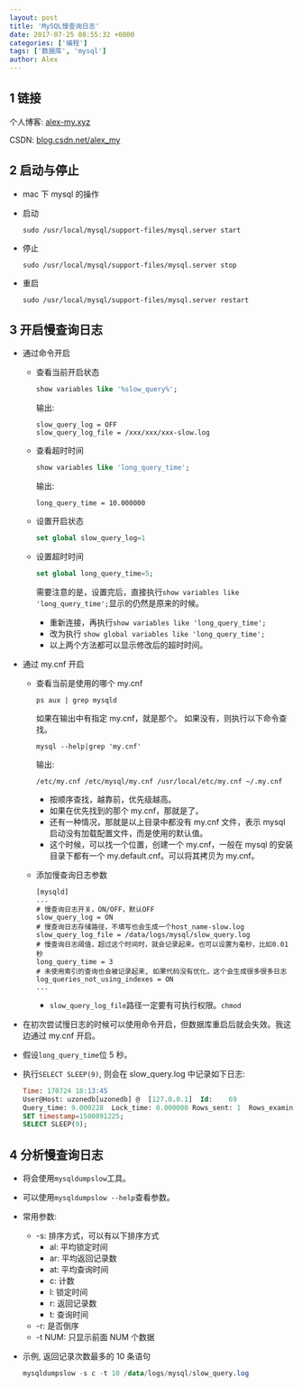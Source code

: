 ```yaml
---
layout: post
title: 'MySQL慢查询日志'
date: 2017-07-25 08:55:32 +0800
categories: ['编程']
tags: ['数据库', 'mysql']
author: Alex
---
```




## 1 链接

个人博客: [alex-my.xyz](http://alex-my.xyz)

CSDN: [blog.csdn.net/alex_my](http://blog.csdn.net/alex_my)

## 2 启动与停止

- mac 下 mysql 的操作
- 启动

  ```
  sudo /usr/local/mysql/support-files/mysql.server start
  ```

- 停止

  ```
  sudo /usr/local/mysql/support-files/mysql.server stop
  ```

- 重启

  ```
  sudo /usr/local/mysql/support-files/mysql.server restart
  ```

## 3 开启慢查询日志

- 通过命令开启

  - 查看当前开启状态

    ```sql
    show variables like '%slow_query%';
    ```

    输出:

    ```
    slow_query_log = OFF
    slow_query_log_file = /xxx/xxx/xxx-slow.log
    ```

  - 查看超时时间

    ```sql
    show variables like 'long_query_time';
    ```

    输出:

    ```
    long_query_time = 10.000000
    ```

  - 设置开启状态

    ```sql
    set global slow_query_log=1
    ```

  - 设置超时时间

    ```sql
    set global long_query_time=5;
    ```

    需要注意的是，设置完后，直接执行`show variables like 'long_query_time';`显示的仍然是原来的时候。

    - 重新连接，再执行`show variables like 'long_query_time';`
    - 改为执行 `show global variables like 'long_query_time';`
    - 以上两个方法都可以显示修改后的超时时间。

- 通过 my.cnf 开启

  - 查看当前是使用的哪个 my.cnf

    ```
    ps aux | grep mysqld
    ```

    如果在输出中有指定 my.cnf，就是那个。
    如果没有，则执行以下命令查找。

    ```
    mysql --help|grep 'my.cnf'
    ```

    输出:

    ```
    /etc/my.cnf /etc/mysql/my.cnf /usr/local/etc/my.cnf ~/.my.cnf
    ```

    - 按顺序查找，越靠前，优先级越高。
    - 如果在优先找到的那个 my.cnf，那就是了。
    - 还有一种情况，那就是以上目录中都没有 my.cnf 文件，表示 mysql 启动没有加载配置文件，而是使用的默认值。
    - 这个时候，可以找一个位置，创建一个 my.cnf，一般在 mysql 的安装目录下都有一个 my.default.cnf。可以将其拷贝为 my.cnf。

  - 添加慢查询日志参数

    ```
    [mysqld]
    ...
    # 慢查询日志开关，ON/OFF，默认OFF
    slow_query_log = ON
    # 慢查询日志存储路径，不填写也会生成一个host_name-slow.log
    slow_query_log_file = /data/logs/mysql/slow_query.log
    # 慢查询日志阈值，超过这个时间时，就会记录起来。也可以设置为毫秒，比如0.01秒
    long_query_time = 3
    # 未使用索引的查询也会被记录起来, 如果代码没有优化，这个会生成很多很多日志
    log_queries_not_using_indexes = ON
    ...
    ```

    - `slow_query_log_file`路径一定要有可执行权限。`chmod`

- 在初次尝试慢日志的时候可以使用命令开启，但数据库重启后就会失效。我这边通过 my.cnf 开启。
- 假设`long_query_time`位 5 秒。
- 执行`SELECT SLEEP(9)`, 则会在 slow_query.log 中记录如下日志:

  ```sql
  Time: 170724 18:13:45
  User@Host: uzonedb[uzonedb] @  [127.0.0.1]  Id:    69
  Query_time: 9.000228  Lock_time: 0.000000 Rows_sent: 1  Rows_examined: 0
  SET timestamp=1500891225;
  SELECT SLEEP(9);
  ```

## 4 分析慢查询日志

- 将会使用`mysqldumpslow`工具。
- 可以使用`mysqldumpslow --help`查看参数。
- 常用参数:
  - -s: 排序方式，可以有以下排序方式
    - al: 平均锁定时间
    - ar: 平均返回记录数
    - at: 平均查询时间
    - c: 计数
    - l: 锁定时间
    - r: 返回记录数
    - t: 查询时间
  - -r: 是否倒序
  - -t NUM: 只显示前面 NUM 个数据
- 示例, 返回记录次数最多的 10 条语句

  ```sql
  mysqldumpslow -s c -t 10 /data/logs/mysql/slow_query.log
  ```

